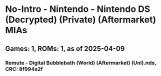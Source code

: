 # No-Intro - Nintendo - Nintendo DS (Decrypted) (Private) (Aftermarket) MIAs
## Games: 1, ROMs: 1, as of 2025-04-09

### Remute - Digital Bubblebath (World) (Aftermarket) (Unl).nds, CRC: 8f994a2f
